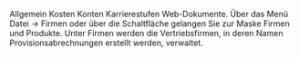 Allgemein Kosten Konten Karrierestufen Web-Dokumente.
Über das Menü Datei → Firmen oder über die Schaltfläche gelangen Sie zur Maske Firmen und Produkte. Unter Firmen werden die Vertriebsfirmen, in deren Namen Provisionsabrechnungen erstellt werden, verwaltet. 
